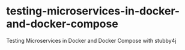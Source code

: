 # testing-microservices-in-docker-and-docker-compose
Testing Microservices in Docker and Docker Compose with stubby4j
